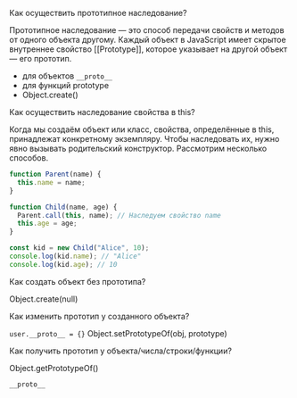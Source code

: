 Как осуществить прототипное наследование?

Прототипное наследование — это способ передачи свойств и методов от одного объекта другому. Каждый объект в JavaScript имеет скрытое внутреннее свойство [[Prototype]], которое указывает на другой объект — его прототип.

- для объектов `__proto__`
- для функций prototype
- Object.create()

Как осуществить наследование свойства в this?

Когда мы создаём объект или класс, свойства, определённые в this, принадлежат конкретному экземпляру. Чтобы наследовать их, нужно явно вызывать родительский конструктор. Рассмотрим несколько способов.

```js
function Parent(name) {
  this.name = name;
}

function Child(name, age) {
  Parent.call(this, name); // Наследуем свойство name
  this.age = age;
}

const kid = new Child("Alice", 10);
console.log(kid.name); // "Alice"
console.log(kid.age); // 10
```

Как создать объект без прототипа?

Object.create(null)

Как изменить прототип у созданного объекта?

`user.__proto__ = {}` Object.setPrototypeOf(obj, prototype)

Как получить прототип у объекта/числа/строки/функции?

Object.getPrototypeOf()

`__proto__`
